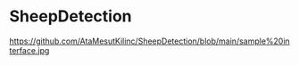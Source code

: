 # SheepDetection
https://github.com/AtaMesutKilinc/SheepDetection/blob/main/sample%20interface.jpg



